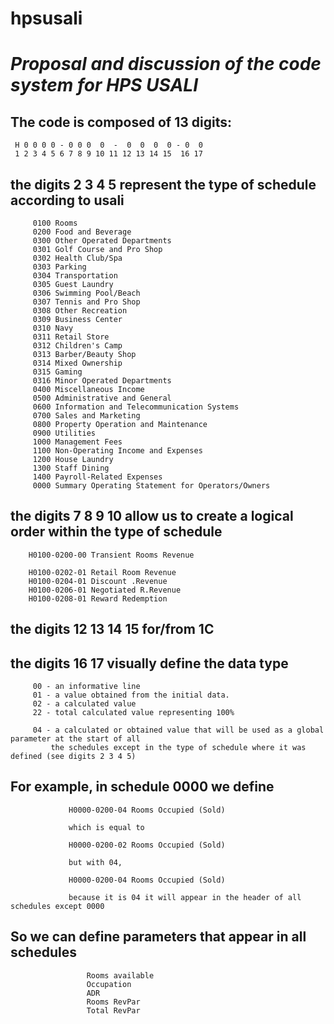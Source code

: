 # hpsusali
***Proposal and discussion of the code system for HPS USALI***
=======================================
   
## The code is composed of 13 digits:

     H 0 0 0 0 - 0 0 0  0  -  0  0  0  0 - 0  0
     1 2 3 4 5 6 7 8 9 10 11 12 13 14 15  16 17
    
## the digits 2 3 4 5 represent the type of schedule according to usali

         0100 Rooms
         0200 Food and Beverage
         0300 Other Operated Departments
         0301 Golf Course and Pro Shop
         0302 Health Club/Spa
         0303 Parking
         0304 Transportation
         0305 Guest Laundry
         0306 Swimming Pool/Beach
         0307 Tennis and Pro Shop
         0308 Other Recreation
         0309 Business Center
         0310 Navy
         0311 Retail Store
         0312 Children's Camp
         0313 Barber/Beauty Shop
         0314 Mixed Ownership
         0315 Gaming
         0316 Minor Operated Departments
         0400 Miscellaneous Income
         0500 Administrative and General
         0600 Information and Telecommunication Systems
         0700 Sales and Marketing
         0800 Property Operation and Maintenance
         0900 Utilities
         1000 Management Fees
         1100 Non-Operating Income and Expenses
         1200 House Laundry
         1300 Staff Dining
         1400 Payroll-Related Expenses
         0000 Summary Operating Statement for Operators/Owners
         
## the digits 7 8 9 10 allow us to create a logical order within the type of schedule

        H0100-0200-00 Transient Rooms Revenue

        H0100-0202-01 Retail Room Revenue
        H0100-0204-01 Discount .Revenue
        H0100-0206-01 Negotiated R.Revenue
        H0100-0208-01 Reward Redemption

## the digits 12 13 14 15 for/from 1C

## the digits 16 17 visually define the data type

         00 - an informative line
         01 - a value obtained from the initial data.
         02 - a calculated value
         22 - total calculated value representing 100%

         04 - a calculated or obtained value that will be used as a global parameter at the start of all
             the schedules except in the type of schedule where it was defined (see digits 2 3 4 5)

 ##          For example, in schedule 0000 we define

                 H0000-0200-04 Rooms Occupied (Sold)

                 which is equal to

                 H0000-0200-02 Rooms Occupied (Sold)

                 but with 04,
                
                 H0000-0200-04 Rooms Occupied (Sold)
                
                 because it is 04 it will appear in the header of all schedules except 0000

##                 So we can define parameters that appear in all schedules
                     Rooms available
                     Occupation
                     ADR
                     Rooms RevPar
                     Total RevPar
